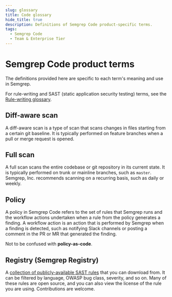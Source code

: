 ```yaml
---
slug: glossary
title: Code glossary 
hide_title: true
description: Definitions of Semgrep Code product-specific terms.
tags:
  - Semgrep Code
  - Team & Enterprise Tier
---
```


# Semgrep Code product terms 

The definitions provided here are specific to each term's meaning and use in Semgrep.

For rule-writing and SAST (static application security testing) terms, see the [Rule-writing glossary](/writing-rules/glossary).

## Diff-aware scan

A diff-aware scan is a type of scan that scans changes in files starting from a certain git baseline. It is typically performed on feature branches when a pull or merge request is opened.

## Full scan

A full scan scans the entire codebase or git repository in its current state. It is typically performed on trunk or mainline branches, such as `master`. Semgrep, Inc. recommends scanning on a recurring basis, such as daily or weekly.

## Policy

A policy in Semgrep Code refers to the set of rules that Semgrep runs and the workflow actions undertaken when a rule from the policy generates a finding. A workflow action is an action that is performed by Semgrep when a finding is detected, such as notifying Slack channels or posting a comment in the PR or MR that generated the finding.

Not to be confused with **policy-as-code**.

## Registry (Semgrep Registry)

A [collection of publicly-available SAST rules](https://semgrep.dev/r) that you can download from. It can be filtered by language, OWASP bug class, severity, and so on. Many of these rules are open source, and you can also view the license of the rule you are using. Contributions are welcome.

